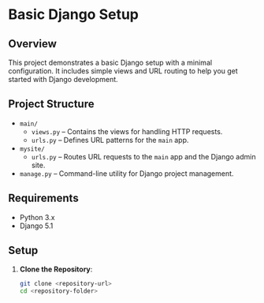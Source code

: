 # Basic Django Setup

## Overview

This project demonstrates a basic Django setup with a minimal configuration. It includes simple views and URL routing to help you get started with Django development.

## Project Structure

- `main/`
  - `views.py` – Contains the views for handling HTTP requests.
  - `urls.py` – Defines URL patterns for the `main` app.
- `mysite/`
  - `urls.py` – Routes URL requests to the `main` app and the Django admin site.
- `manage.py` – Command-line utility for Django project management.

## Requirements

- Python 3.x
- Django 5.1

## Setup

1. **Clone the Repository**:

   ```bash
   git clone <repository-url>
   cd <repository-folder>


